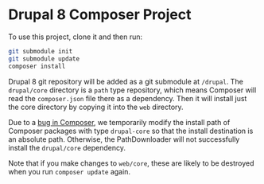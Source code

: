 Drupal 8 Composer Project
=========================

To use this project, clone it and then run:

```bash
git submodule init
git submodule update
composer install
```

Drupal 8 git repository will be added as a git submodule at `/drupal`. The `drupal/core`
directory is a `path` type repository, which means Composer will read the `composer.json`
file there as a dependency. Then it will install just the core directory by copying it
into the `web` directory.

Due to a [bug in Composer](https://github.com/composer/composer/issues/4451), we
temporarily modify the install path of Composer packages with type `drupal-core` so that
the install destination is an absolute path. Otherwise, the PathDownloader will not
successfully install the `drupal/core` dependency.

Note that if you make changes to `web/core`, these are likely to be destroyed when you
run `composer update` again.
